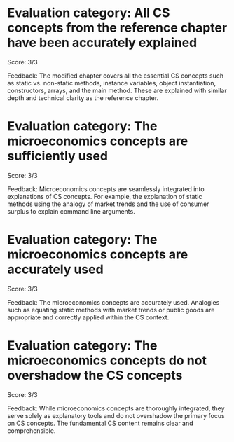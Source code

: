 # Evaluation category: All CS concepts from the reference chapter have been accurately explained

Score: 3/3

Feedback: The modified chapter covers all the essential CS concepts such as static vs. non-static methods, instance variables, object instantiation, constructors, arrays, and the main method. These are explained with similar depth and technical clarity as the reference chapter.

# Evaluation category: The microeconomics concepts are sufficiently used

Score: 3/3

Feedback: Microeconomics concepts are seamlessly integrated into explanations of CS concepts. For example, the explanation of static methods using the analogy of market trends and the use of consumer surplus to explain command line arguments.

# Evaluation category: The microeconomics concepts are accurately used

Score: 3/3

Feedback: The microeconomics concepts are accurately used. Analogies such as equating static methods with market trends or public goods are appropriate and correctly applied within the CS context.

# Evaluation category: The microeconomics concepts do not overshadow the CS concepts

Score: 3/3

Feedback: While microeconomics concepts are thoroughly integrated, they serve solely as explanatory tools and do not overshadow the primary focus on CS concepts. The fundamental CS content remains clear and comprehensible.

